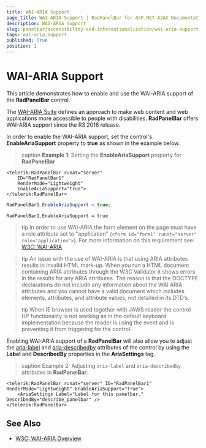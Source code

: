 ```yaml
---
title: WAI-ARIA Support
page_title: WAI-ARIA Support | RadPanelBar for ASP.NET AJAX Documentation
description: WAI-ARIA Support
slug: panelbar/accessibility-and-internationalization/wai-aria-support
tags: wai-aria,support
published: True
position: 1
---
```


# WAI-ARIA Support

This article demonstrates how to enable and use the WAI-ARIA support of the **RadPanelBar** control.

The [WAI-ARIA Suite](http://www.w3.org/WAI/intro/aria) defines an approach to make web content and web applications more accessible to people with disabilities. **RadPanelBar** offers WAI-ARIA support since the R3 2016 release.

In order to enable the WAI-ARIA support, set the control's **EnableAriaSupport** property to **true** as shown in the example below.

>caption **Example 1**: Setting the **EnableAriaSupport** property for **RadPanelBar**

````ASP.NET
<telerik:RadPanelBar runat="server"
    ID="RadPanelBar1"
    RenderMode="Lightweight"
    EnableAriaSupport="true">
</telerik:RadPanelBar>
````
````C#
RadPanelBar1.EnableAriaSupport = true;
````
````VB
RadPanelBar1.EnableAriaSupport = true
````

>tip In order to use WAI-ARIA the form element on the page must have a role attribute set to "application" (`<form id="form1" runat="server" role="application">`). For more information on this requirement see: [W3C: WAI-ARIA](http://www.w3.org/TR/wai-aria/roles#application)
>

>tip An issue with the use of WAI-ARIA is that using ARIA attributes results in invalid HTML mark-up. When you run a HTML document containing ARIA attributes through the W3C Validator it shows errors in the results for any ARIA attributes. The reason is that the DOCTYPE declarations do not include any information about the WAI ARIA attributes and you cannot have a valid document which includes elements, attributes, and attribute values, not detailed in its DTD’s.
>

>tip When IE browser is used together with JAWS reader the control UP functionality is not working as in the default keyboard implementation because the reader is using the event and is preventing it from triggering for the control.
>


Enabling WAI-ARIA support of a **RadPanelBar** will also allow you to adjust the [aria-label](http://www.w3.org/WAI/PF/aria/states_and_properties#aria-label) and [aria-describedby](http://www.w3.org/WAI/PF/aria/states_and_properties#aria-describedby) attributes of the control by using the **Label** and **DescribedBy** properties in the **AriaSettings** tag.

>caption Example 2: Adjusting `aria-label` and `aria-describedby` attributes in **RadPanelBar**.

````ASP.NET
<telerik:RadPanelBar runat="server" ID="RadPanelBar1" RenderMode="Lightweight" EnableAriaSupport="true">
    <AriaSettings Label="Label for this panelbar." DescribedBy="describe_panelbar" />
</telerik:RadPanelBar>
````


## See Also

 * [W3C: WAI-ARIA Overview](http://www.w3.org/WAI/intro/aria)
